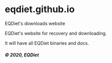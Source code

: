 # eqdiet.github.io
EQDiet's downloads website

EQDiet's website for recovery and downloading.

It will have all EQDiet binaries and docs.

##### © 2020, EQDiet
